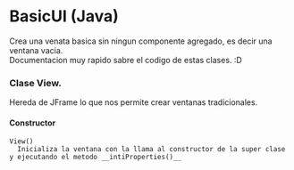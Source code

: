 # BasicUI (Java)
Crea una venata basica sin ningun componente agregado, es decir una ventana vacia.  
Documentacion muy rapido sabre el codigo de estas clases. :D  
  
  
### Clase View.
Hereda de JFrame lo que nos permite crear ventanas tradicionales.  
  #### Constructor
    View()
      Inicializa la ventana con la llama al constructor de la super clase y ejecutando el metodo __intiProperties()__
  


